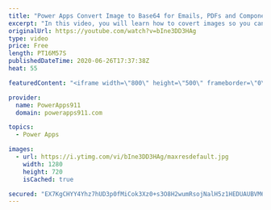 ```yaml
---
title: "Power Apps Convert Image to Base64 for Emails, PDFs and Components"
excerpt: "In this video, you will learn how to covert images so you can use them through out your app in their encoded form. This makes Components more flexible, PDF creation have less steps, and lets you add some flair to those Power Apps emails.   Download this and many other apps as part of the Curated Library"
originalUrl: https://youtube.com/watch?v=bIne3DD3HAg
type: video
price: Free
length: PT16M57S
publishedDateTime: 2020-06-26T17:37:38Z
heat: 55

featuredContent: "<iframe width=\"800\" height=\"500\" frameborder=\"0\" src=\"https://www.youtube.com/embed/bIne3DD3HAg\" allow=\"accelerometer; autoplay; encrypted-media; gyroscope; picture-in-picture\" allowfullscreen></iframe>"

provider:
  name: PowerApps911
  domain: powerapps911.com

topics:
  - Power Apps

images:
  - url: https://i.ytimg.com/vi/bIne3DD3HAg/maxresdefault.jpg
    width: 1280
    height: 720
    isCached: true

secured: "EX7KgCHYY4Yhz7hUD3p0fMiCok3Xz0+s3O8H2wumRsojNalH5z1HEDUAUBVM6ApyHlW7hjp+quAGDQl8T3PLAPZdzyJG0lGWzriBE/KaUFo+AOgT6MgocxYJojahP/enXvo/RkA1kTEsNzcsChmLuQeiW6MgoYbc1RSrtWMHHtKEKWe4rPo84YyBtB/d+kFHLiT7V9olP2ejyPBnJ/CDLDRB1AhJl2xa9E8MaL/9X3rnkFFqpRjxLoXvF5M72flzQ4Xe0MlT7vTEv303PW+lraOIs5MPnSJqVU9yHzmEjZA8sXqN6Hy0IWMQqACW/H3unk+edD8urzMhfMgl+UVOsl1Cgjv6oNkpiME/n+UkVZRBsIrEm7tjZbQ8In0hRxax6bOnr3gEd9U+SOiTlmM2yc4x7BaxNXQi2ex0RXvfc34=;Tacy/DThePantaw98GiE3A=="
---
```


